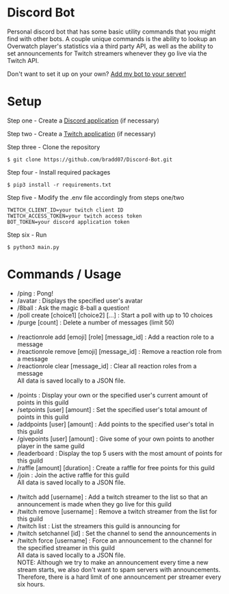 # Discord Bot

Personal discord bot that has some basic utility commands that you might find with other bots. A couple unique commands is the ability to lookup an Overwatch player's statistics via a third party API, as well as the ability to set announcements for Twitch streamers whenever they go live via the Twitch API.

Don't want to set it up on your own? [Add my bot to your server!](https://discord.com/api/oauth2/authorize?client_id=1049242812119535636&permissions=8&scope=applications.commands+bot)

# Setup
Step one - Create a [Discord application](https://discord.com/developers/applications) (if necessary)  

Step two - Create a [Twitch application](https://dev.twitch.tv/console) (if necessary)  

Step three - Clone the repository
```
$ git clone https://github.com/bradd07/Discord-Bot.git
```
Step four - Install required packages
```
$ pip3 install -r requirements.txt
```
Step five - Modify the .env file accordingly from steps one/two  
```
TWITCH_CLIENT_ID=your twitch client ID
TWITCH_ACCESS_TOKEN=your twitch access token
BOT_TOKEN=your discord application token
```
Step six - Run
```
$ python3 main.py
```

# Commands / Usage

- /ping : Pong!
- /avatar : Displays the specified user's avatar
- /8ball : Ask the magic 8-ball a question!  
- /poll create [choice1] [choice2] [...] : Start a poll with up to 10 choices
- /purge [count] : Delete a number of messages (limit 50)  
‎   
- /reactionrole add [emoji] [role] [message_id] : Add a reaction role to a message  
- /reactionrole remove [emoji] [message_id] : Remove a reaction role from a message  
- /reactionrole clear [message_id] : Clear all reaction roles from a message  
All data is saved locally to a JSON file.  
‎   
- /points : Display your own or the specified user's current amount of points in this guild
- /setpoints [user] [amount] : Set the specified user's total amount of points in this guild
- /addpoints [user] [amount] : Add points to the specified user's total in this guild
- /givepoints [user] [amount] : Give some of your own points to another player in the same guild
- /leaderboard : Display the top 5 users with the most amount of points for this guild
- /raffle [amount] [duration] : Create a raffle for free points for this guild
- /join : Join the active raffle for this guild\
All data is saved locally to a JSON file.  
‎   
- /twitch add [username] : Add a twitch streamer to the list so that an announcement is made when they go live for this guild
- /twitch remove [username] : Remove a twitch streamer from the list for this guild
- /twitch list : List the streamers this guild is announcing for
- /twitch setchannel [id] : Set the channel to send the announcements in
- /twitch force [username] : Force an announcement to the channel for the specified streamer in this guild\
All data is saved locally to a JSON file.  
NOTE: Although we try to make an announcement every time a new stream starts, we also don't want to spam servers with announcements. Therefore, there is a hard limit of one announcement per streamer every six hours.  
